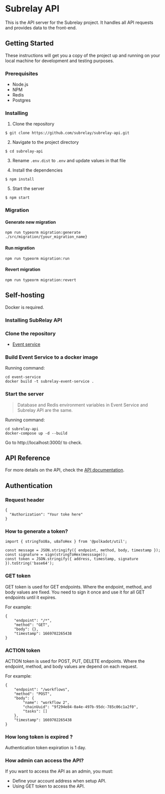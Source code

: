 # Subrelay API

This is the API server for the Subrelay project. It handles all API requests and provides data to the front-end.

## Getting Started
These instructions will get you a copy of the project up and running on your local machine for development and testing purposes.

### Prerequisites
- Node.js
- NPM
- Redis
- Postgres

### Installing
1. Clone the repository
```
$ git clone https://github.com/subrelay/subrelay-api.git
```

2. Navigate to the project directory
```
$ cd subrelay-api
```

3. Rename `.env.dist` to `.env` and update values in that file

4. Install the dependencies
```
$ npm install
```

5. Start the server
```
$ npm start
```

### Migration

#### Generate new migration
```
npm run typeorm migration:generate ./src/migration/{your_migration_name}
```

#### Run migration
```
npm run typeorm migration:run
```

#### Revert migration

```
npm run typeorm migration:revert
```


## Self-hosting
Docker is required.

### Installing SubRelay API
### Clone the repository
- [Event service](https://github.com/subrelay/event-service)

### Build Event Service to a docker image
Running command:
```
cd event-service
docker build -t subrelay-event-service .
```

### Start the server
> Database and Redis environment variables in Event Service and Subrelay API are the same.

Running command:
```
cd subrelay-api
docker-compose up -d --build
```

Go to http://localhost:3000/ to check.


## API Reference
For more details on the API, check the [API documentation](http://localhost:3000/api).

## Authentication
### Request header
```
{
  "Authorization": "Your toke here"
}
```

### How to generate a token?
```
import { stringToU8a, u8aToHex } from '@polkadot/util';

const message = JSON.stringify({ endpoint, method, body, timestamp });
const signature = sign(stringToHex(messsage));
const token = JSON.stringify({ address, timestamp, signature }).toString('base64');
```
### GET token
GET token is used for GET endpoints. Where the endpoint, method, and body  values are fixed. You need to sign it once and use it for all GET endpoints until it expires.

For example:
```
{
    "endpoint": "/*",
    "method": "GET",
    "body": {},
    "timestamp": 1669702265438
}
```
### ACTION token
ACTION token is used for POST, PUT, DELETE  endpoints. Where the endpoint, method, and body  values are depend on each request.

For example:
```
{
    "endpoint": "/workflows",
    "method": "POST",
    "body": {
        "name": "workflow 2",
        "chainUuid": "9f294e84-0a4e-497b-95dc-785c06c1a2f0",
        "tasks": []
    },
    "timestamp": 1669702265438
}
```

### How long token is expired ?
Authentication token expiration is 1 day.
### How admin can access the API?
If you want to access the API as an admin, you must:
- Define your account address when setup API.
- Using GET token to access the API.
